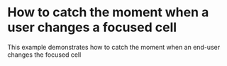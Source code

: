 # How to catch the moment when a user changes a focused cell 


<p>This example demonstrates how to catch the moment when an end-user changes the focused cell</p>

<br/>


